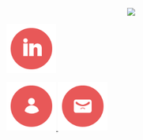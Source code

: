 <p align="center">
  <img src="https://capsule-render.vercel.app/api?type=waving&color=D7615D&fontColor=FFFFFF&height=250&section=header&text=Jack's%20GitHub&fontSize=70" />
  
  <a href="https://www.linkedin.com/in/jackkilburn/"><img height="100" src="/images/linkedin_circular" alt="LinkedIn Icon" /></a>
  
  <a href="https://www.linkedin.com/in/jackkilburn/">
  <img height="100" src="/images/person_circular" alt="Website Icon" />
  </a>

  <a href="https://www.linkedin.com/in/jackkilburn/">
  <img height="100" src="/images/email_circular" alt="Website Icon" />
  </a>
</p>
